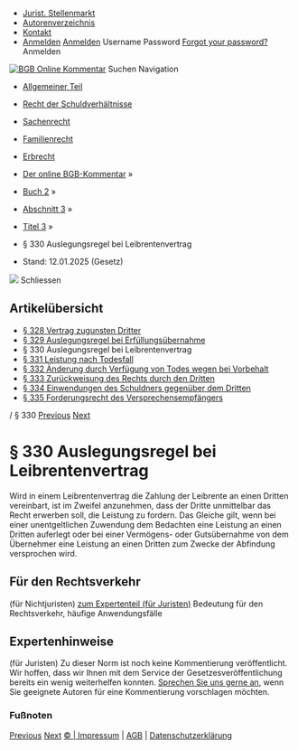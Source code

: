   * [Jurist. Stellenmarkt](https://bgb.kommentar.de/Buch-2/Abschnitt-3/Titel-3/</job-board> "Jurist. Stellenmarkt")
  * [Autorenverzeichnis](https://bgb.kommentar.de/Buch-2/Abschnitt-3/Titel-3/</Autorenverzeichnis> "Autorenverzeichnis")
  * [Kontakt](https://bgb.kommentar.de/Buch-2/Abschnitt-3/Titel-3/</Kontakt>)
  * [Anmelden](https://bgb.kommentar.de/Buch-2/Abschnitt-3/Titel-3/<#login> "show login form") [Anmelden](https://bgb.kommentar.de/Buch-2/Abschnitt-3/Titel-3/<#> "hide login form") Username Password
[Forgot your password?](https://bgb.kommentar.de/Buch-2/Abschnitt-3/Titel-3/</user/forgotpassword>) Anmelden 


[![BGB Online Kommentar](https://bgb.kommentar.de/extension/bgb/design/bgb/images/logo.png)](https://bgb.kommentar.de/Buch-2/Abschnitt-3/Titel-3/</> "BGB Online Kommentar")
Suchen
Navigation
  * [Allgemeiner Teil](https://bgb.kommentar.de/Buch-2/Abschnitt-3/Titel-3/</Buch-1>)
  * [Recht der Schuldverhältnisse](https://bgb.kommentar.de/Buch-2/Abschnitt-3/Titel-3/</Buch-2>)
  * [Sachenrecht](https://bgb.kommentar.de/Buch-2/Abschnitt-3/Titel-3/</Buch-3>)
  * [Familienrecht](https://bgb.kommentar.de/Buch-2/Abschnitt-3/Titel-3/</Buch-4>)
  * [Erbrecht](https://bgb.kommentar.de/Buch-2/Abschnitt-3/Titel-3/</Buch-5>)


  * [Der online BGB-Kommentar](https://bgb.kommentar.de/Buch-2/Abschnitt-3/Titel-3/</>) »
  * [Buch 2](https://bgb.kommentar.de/Buch-2/Abschnitt-3/Titel-3/</Buch-2>) »
  * [Abschnitt 3](https://bgb.kommentar.de/Buch-2/Abschnitt-3/Titel-3/</Buch-2/Abschnitt-3>) »
  * [Titel 3](https://bgb.kommentar.de/Buch-2/Abschnitt-3/Titel-3/</Buch-2/Abschnitt-3/Titel-3>) »
  * § 330 Auslegungsregel bei Leibrentenvertrag 
  * Stand: 12.01.2025 (Gesetz) 


![](https://vg01.met.vgwort.de/na/1c9909529ead4f509072c06d9081a7d5)
Schliessen 
## Artikelübersicht
  * [ § 328 Vertrag zugunsten Dritter ](https://bgb.kommentar.de/Buch-2/Abschnitt-3/Titel-3/</Buch-2/Abschnitt-3/Titel-3/Vertrag-zugunsten-Dritter>)
  * [ § 329 Auslegungsregel bei Erfüllungsübernahme ](https://bgb.kommentar.de/Buch-2/Abschnitt-3/Titel-3/</Buch-2/Abschnitt-3/Titel-3/Auslegungsregel-bei-Erfuellungsuebernahme>)
  * § 330 Auslegungsregel bei Leibrentenvertrag 
  * [ § 331 Leistung nach Todesfall ](https://bgb.kommentar.de/Buch-2/Abschnitt-3/Titel-3/</Buch-2/Abschnitt-3/Titel-3/Leistung-nach-Todesfall>)
  * [ § 332 Änderung durch Verfügung von Todes wegen bei Vorbehalt ](https://bgb.kommentar.de/Buch-2/Abschnitt-3/Titel-3/</Buch-2/Abschnitt-3/Titel-3/Aenderung-durch-Verfuegung-von-Todes-wegen-bei-Vorbehalt>)
  * [ § 333 Zurückweisung des Rechts durch den Dritten ](https://bgb.kommentar.de/Buch-2/Abschnitt-3/Titel-3/</Buch-2/Abschnitt-3/Titel-3/Zurueckweisung-des-Rechts-durch-den-Dritten>)
  * [ § 334 Einwendungen des Schuldners gegenüber dem Dritten ](https://bgb.kommentar.de/Buch-2/Abschnitt-3/Titel-3/</Buch-2/Abschnitt-3/Titel-3/Einwendungen-des-Schuldners-gegenueber-dem-Dritten>)
  * [ § 335 Forderungsrecht des Versprechensempfängers ](https://bgb.kommentar.de/Buch-2/Abschnitt-3/Titel-3/</Buch-2/Abschnitt-3/Titel-3/Forderungsrecht-des-Versprechensempfaengers>)


/ § 330 
[Previous](https://bgb.kommentar.de/Buch-2/Abschnitt-3/Titel-3/</Buch-2/Abschnitt-3/Titel-3/Auslegungsregel-bei-Erfuellungsuebernahme> "§ 329 Auslegungsregel bei Erfüllungsübernahme") [Next](https://bgb.kommentar.de/Buch-2/Abschnitt-3/Titel-3/</Buch-2/Abschnitt-3/Titel-3/Leistung-nach-Todesfall> "§ 331 Leistung nach Todesfall")
# § 330 Auslegungsregel bei Leibrentenvertrag
Wird in einem Leibrentenvertrag die Zahlung der Leibrente an einen Dritten vereinbart, ist im Zweifel anzunehmen, dass der Dritte unmittelbar das Recht erwerben soll, die Leistung zu fordern. Das Gleiche gilt, wenn bei einer unentgeltlichen Zuwendung dem Bedachten eine Leistung an einen Dritten auferlegt oder bei einer Vermögens- oder Gutsübernahme von dem Übernehmer eine Leistung an einen Dritten zum Zwecke der Abfindung versprochen wird.
## Für den Rechtsverkehr 
(für Nichtjuristen)
[zum Expertenteil (für Juristen)](https://bgb.kommentar.de/Buch-2/Abschnitt-3/Titel-3/<#expertenhinweise>)
Bedeutung für den Rechtsverkehr, häufige Anwendungsfälle
## Expertenhinweise
(für Juristen)
Zu dieser Norm ist noch keine Kommentierung veröffentlicht. Wir hoffen, dass wir Ihnen mit dem Service der Gesetzesveröffentlichung bereits ein wenig weiterhelfen konnten. [Sprechen Sie uns gerne an](https://bgb.kommentar.de/Buch-2/Abschnitt-3/Titel-3/</Kontakt>), wenn Sie geeignete Autoren für eine Kommentierung vorschlagen möchten. 
### Fußnoten
[Previous](https://bgb.kommentar.de/Buch-2/Abschnitt-3/Titel-3/</Buch-2/Abschnitt-3/Titel-3/Auslegungsregel-bei-Erfuellungsuebernahme> "§ 329 Auslegungsregel bei Erfüllungsübernahme") [Next](https://bgb.kommentar.de/Buch-2/Abschnitt-3/Titel-3/</Buch-2/Abschnitt-3/Titel-3/Leistung-nach-Todesfall> "§ 331 Leistung nach Todesfall")
[© | Impressum](https://bgb.kommentar.de/Buch-2/Abschnitt-3/Titel-3/</Kontakt>) | [AGB](https://bgb.kommentar.de/Buch-2/Abschnitt-3/Titel-3/</AGB>) | [Datenschutzerklärung](https://bgb.kommentar.de/Buch-2/Abschnitt-3/Titel-3/</Datenschutzerklaerung-fuer-Leser>)

